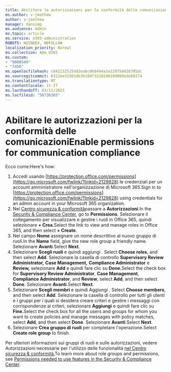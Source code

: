 ```yaml
---
title: Abilitare le autorizzazioni per la conformità delle comunicazioni
ms.author: v-jmathew
author: v-jmathew
manager: dansimp
ms.audience: Admin
ms.topic: article
ms.service: o365-administration
ROBOTS: NOINDEX, NOFOLLOW
localization_priority: Normal
ms.collection: Adm_O365
ms.custom:
- "9000549"
- "7456"
ms.openlocfilehash: c841232525dd2eabc068494a1e22975d428705dc
ms.sourcegitcommit: 6312ee31561db36104f32282d019d069ede69174
ms.translationtype: MT
ms.contentlocale: it-IT
ms.lasthandoff: 03/11/2021
ms.locfileid: "50736365"
---
```

# <a name="enable-permissions-for-communication-compliance"></a><span data-ttu-id="dc84e-102">Abilitare le autorizzazioni per la conformità delle comunicazioni</span><span class="sxs-lookup"><span data-stu-id="dc84e-102">Enable permissions for communication compliance</span></span>

<span data-ttu-id="dc84e-103">Ecco come:</span><span class="sxs-lookup"><span data-stu-id="dc84e-103">Here's how:</span></span>

1. <span data-ttu-id="dc84e-104">Accedi usando [https://protection.office.com/permissions](https://go.microsoft.com/fwlink/?linkid=2129828) le credenziali per un account amministratore nell'organizzazione di Microsoft 365.</span><span class="sxs-lookup"><span data-stu-id="dc84e-104">Sign in to [https://protection.office.com/permissions](https://go.microsoft.com/fwlink/?linkid=2129828) using credentials for an admin account in your Microsoft 365 organization.</span></span>
2. <span data-ttu-id="dc84e-105">Nel [Centro sicurezza & conformità](https://go.microsoft.com/fwlink/?linkid=2101341)passare a **Autorizzazioni**.</span><span class="sxs-lookup"><span data-stu-id="dc84e-105">In the [Security & Compliance Center](https://go.microsoft.com/fwlink/?linkid=2101341), go to **Permissions**.</span></span> <span data-ttu-id="dc84e-106">Selezionare il collegamento per visualizzare e gestire i ruoli in Office 365, quindi selezionare **\+ Crea**.</span><span class="sxs-lookup"><span data-stu-id="dc84e-106">Select the link to view and manage roles in Office 365, and then select **\+ Create**.</span></span>
3. <span data-ttu-id="dc84e-107">Nel campo **Nome** assegnare un nome descrittivo al nuovo gruppo di ruoli.</span><span class="sxs-lookup"><span data-stu-id="dc84e-107">In the **Name** field, give the new role group a friendly name.</span></span> <span data-ttu-id="dc84e-108">Selezionare **Avanti**.</span><span class="sxs-lookup"><span data-stu-id="dc84e-108">Select **Next**.</span></span>
4. <span data-ttu-id="dc84e-109">Selezionare **Scegli ruoli** e quindi aggiungi . </span><span class="sxs-lookup"><span data-stu-id="dc84e-109">Select **Choose roles**, and then select **Add**.</span></span> <span data-ttu-id="dc84e-110">Selezionare la casella di controllo **Supervisory Review Administrator,** **Case Management,** **Compliance Administrator** e **Review,** selezionare **Add** e quindi fare clic su **Done.**</span><span class="sxs-lookup"><span data-stu-id="dc84e-110">Select the check box for **Supervisory Review Administrator**, **Case Management**, **Compliance Administrator**, and **Review**, select **Add**, and then select **Done**.</span></span> <span data-ttu-id="dc84e-111">Selezionare **Avanti**.</span><span class="sxs-lookup"><span data-stu-id="dc84e-111">Select **Next**.</span></span>
5. <span data-ttu-id="dc84e-112">Selezionare **Scegli membri** e quindi Aggiungi . </span><span class="sxs-lookup"><span data-stu-id="dc84e-112">Select **Choose members**, and then select **Add**.</span></span> <span data-ttu-id="dc84e-113">Selezionare la casella di controllo per tutti gli utenti e i gruppi per i quali si desidera creare criteri e gestire i messaggi con corrispondenze ai criteri, selezionare **Aggiungi** e quindi fare clic su **Fine.**</span><span class="sxs-lookup"><span data-stu-id="dc84e-113">Select the check box for all the users and groups for whom you want to create policies and manage messages with policy matches, select **Add**, and then select **Done**.</span></span> <span data-ttu-id="dc84e-114">Selezionare **Avanti**.</span><span class="sxs-lookup"><span data-stu-id="dc84e-114">Select **Next**.</span></span>
6. <span data-ttu-id="dc84e-115">Selezionare **Crea gruppo di ruoli** per completare l'operazione.</span><span class="sxs-lookup"><span data-stu-id="dc84e-115">Select **Create role group** to finish.</span></span>

<span data-ttu-id="dc84e-116">Per ulteriori informazioni sui gruppi di ruoli e sulle autorizzazioni, vedere Autorizzazioni necessarie per l'utilizzo delle funzionalità [nel Centro sicurezza & conformità.](https://go.microsoft.com/fwlink/?linkid=2114184)</span><span class="sxs-lookup"><span data-stu-id="dc84e-116">To learn more about role groups and permissions, see [Permissions needed to use features in the Security & Compliance Center](https://go.microsoft.com/fwlink/?linkid=2114184).</span></span>
